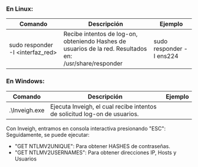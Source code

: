### En Linux:

| Comando                          | Descripción                                                                                                 | Ejemplo                  |
| -------------------------------- | ----------------------------------------------------------------------------------------------------------- | ------------------------ |
| sudo responder -I <interfaz_red> | Recibe intentos de log-on, obteniendo Hashes de usuarios de la red. Resultados en: <br>/usr/share/responder | sudo responder -I ens224 |

### En Windows:

| Comando       | Descripción                                                               | Ejemplo |
| ------------- | ------------------------------------------------------------------------- | ------- |
| .\Inveigh.exe | Ejecuta Inveigh, el cual recibe intentos de solicitud log-on de usuarios. |         |
Con Inveigh, entramos en consola interactiva presionando "ESC":
Seguidamente, se puede ejecutar:
- "GET NTLMV2UNIQUE":
	  Para obtener HASHES de contraseñas. 
- "GET NTLMV2USERNAMES":
	  Para obtener direcciones IP, Hosts y Usuarios

